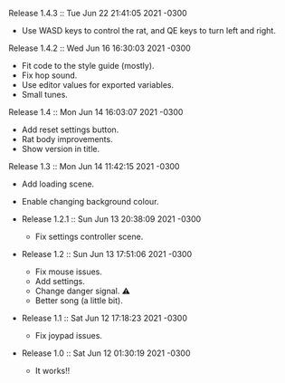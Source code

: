 Release 1.4.3 :: Tue Jun 22 21:41:05 2021 -0300
  - Use WASD keys to control the rat, and QE keys to turn left and right.

Release 1.4.2 :: Wed Jun 16 16:30:03 2021 -0300
  - Fit code to the style guide (mostly).
  - Fix hop sound.
  - Use editor values for exported variables.
  - Small tunes.

Release 1.4 :: Mon Jun 14 16:03:07 2021 -0300
  - Add reset settings button.
  - Rat body improvements.
  - Show version in title.

Release 1.3 :: Mon Jun 14 11:42:15 2021 -0300
  - Add loading scene.
  - Enable changing background colour.

- Release 1.2.1 :: Sun Jun 13 20:38:09 2021 -0300
  - Fix settings controller scene.

- Release 1.2 :: Sun Jun 13 17:51:06 2021 -0300
  - Fix mouse issues.
  - Add settings.
  - Change danger signal. ⚠️
  - Better song (a little bit).

- Release 1.1 :: Sat Jun 12 17:18:23 2021 -0300
  - Fix joypad issues.

- Release 1.0 :: Sat Jun 12 01:30:19 2021 -0300
  - It works!!
